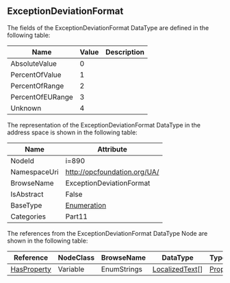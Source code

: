 <!-- datatype -->
## ExceptionDeviationFormat
  
<!-- end of description -->
The fields of the ExceptionDeviationFormat DataType are defined in the following table:  

|Name|Value| Description|
|---|---|---|
|AbsoluteValue|0||
|PercentOfValue|1||
|PercentOfRange|2||
|PercentOfEURange|3||
|Unknown|4||

The representation of the ExceptionDeviationFormat DataType in the address space is shown in the following table:  

|Name|Attribute|
|---|---|
|NodeId|i=890|
|NamespaceUri|http://opcfoundation.org/UA/|
|BrowseName|ExceptionDeviationFormat|
|IsAbstract|False|
|BaseType|[Enumeration](../../../Part3/DataTypes/Enumeration/readme.md)|
|Categories|Part11|

The references from the ExceptionDeviationFormat DataType Node are shown in the following table:  

|Reference|NodeClass|BrowseName|DataType|TypeDefinition|ModellingRule|
|---|---|---|---|---|---|
|[HasProperty](../../../Part3/ReferenceTypes/HasProperty/readme.md)|Variable|EnumStrings|[LocalizedText](../../../Part3/DataTypes/LocalizedText/readme.md)[]|[PropertyType](../../Part5/VariableTypes/PropertyType/readme.md)|[Mandatory](../../Objects/Mandatory/readme.md)|

